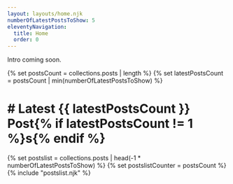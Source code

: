 ```yaml
---
layout: layouts/home.njk
numberOfLatestPostsToShow: 5
eleventyNavigation:
  title: Home
  order: 0
---
```


Intro coming soon.

{% set postsCount = collections.posts | length %}
{% set latestPostsCount = postsCount | min(numberOfLatestPostsToShow) %}

<h1>
# Latest {{ latestPostsCount }} Post{% if latestPostsCount != 1 %}s{% endif %}
</h1>

{% set postslist = collections.posts | head(-1 * numberOfLatestPostsToShow) %}
{% set postslistCounter = postsCount %}
{% include "postslist.njk" %}
